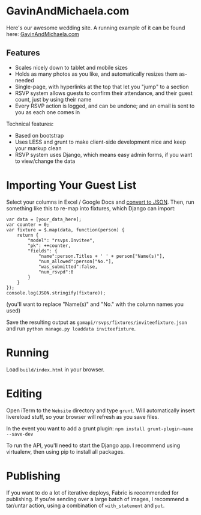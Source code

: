 # GavinAndMichaela.com

Here's our awesome wedding site. A running example of it can be found here: [GavinAndMichaela.com](http://gavinandmichaela.com)

## Features

* Scales nicely down to tablet and mobile sizes
* Holds as many photos as you like, and automatically resizes them as-needed
* Single-page, with hyperlinks at the top that let you "jump" to a section
* RSVP system allows guests to confirm their attendance, and their guest count, just by using their name
* Every RSVP action is logged, and can be undone; and an email is sent to you as each one comes in

Technical features:

* Based on bootstrap
* Uses LESS and grunt to make client-side development nice and keep your markup clean
* RSVP system uses Django, which means easy admin forms, if you want to view/change the data

# Importing Your Guest List

Select your columns in Excel / Google Docs and [convert to JSON](http://shancarter.github.io/mr-data-converter/). Then, run something like this to re-map into fixtures, which Django can import:

    var data = [your_data_here];
    var counter = 0;
    var fixture = $.map(data, function(person) {
        return {
            "model": "rsvps.Invitee",
            "pk": ++counter,
            "fields": {
                "name":person.Titles + ' ' + person["Name(s)"],
                "num_allowed":person["No."],
                "was_submitted":false,
                "num_rsvpd":0
            }
        }
    });
    console.log(JSON.stringify(fixture));

(you'll want to replace "Name(s)" and "No." with the column names you used)

Save the resulting output as `gamapi/rsvps/fixtures/inviteefixture.json` and run `python manage.py loaddata inviteefixture`.

# Running

Load `build/index.html` in your browser.

# Editing

Open iTerm to the `Website` directory and type `grunt`. Will automatically insert livereload stuff, so your browser will refresh as you save files.

In the event you want to add a grunt plugin: `npm install grunt-plugin-name --save-dev`

To run the API, you'll need to start the Django app. I recommend using virtualenv, then using pip to install all packages.

# Publishing

If you want to do a lot of iterative deploys, Fabric is recommended for publishing. If you're sending over a large batch of images, I recommend a tar/untar action, using a combination of `with_statement` and `put`.



